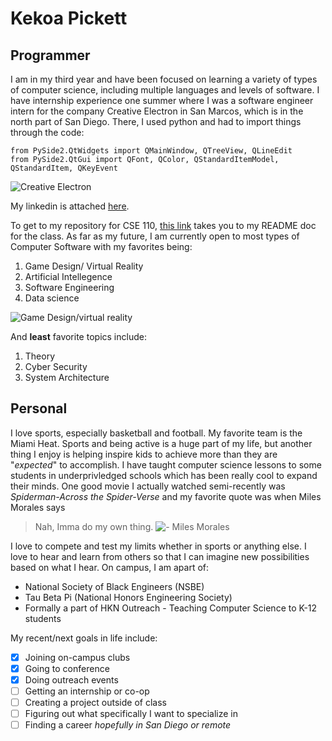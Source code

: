 # Kekoa Pickett 

## Programmer
I am in my third year and have been focused on learning a variety of types of computer science, including multiple languages and levels of software. I have internship experience one summer where I was a software engineer intern for the company Creative Electron in San Marcos, which is in the north part of San Diego. There, I used python and had to import things through the code:

``` from PySide2 import QtCore, QtWidgets
from PySide2.QtWidgets import QMainWindow, QTreeView, QLineEdit
from PySide2.QtGui import QFont, QColor, QStandardItemModel, QStandardItem, QKeyEvent 
```

![Creative Electron](https://encrypted-tbn0.gstatic.com/images?q=tbn:ANd9GcTFMV-l3ldLZWvoOgyduQBOUuNHwO8pJVdHsVAt6bpZ&s)

My linkedin is attached [here](www.linkedin.com/in/kekoa-pickett).

To get to my repository for CSE 110, [this link](Pages/README.md) takes you to my README doc for the class. As far as my future, I am currently open to most types of Computer Software with my favorites being:
1. Game Design/ Virtual Reality
2. Artificial Intellegence
3. Software Engineering
4. Data science

![Game Design/virtual reality](https://www.gamedesigning.org/wp-content/uploads/2020/08/VR-Developer.jpg)

And **least** favorite topics include:
1. Theory 
2. Cyber Security
3. System Architecture

##  Personal
I love sports, especially basketball and football. My favorite team is the Miami Heat. Sports and being active is a huge part of my life, but another thing I enjoy is helping inspire kids to achieve more than they are "_expected_" to accomplish. I have taught computer science lessons to some students in underprivledged schools which has been really cool to expand their minds. One good movie I actually watched semi-recently was _Spiderman-Across the Spider-Verse_ and my favorite quote was when Miles Morales says 
> Nah, Imma do my own thing.
![- Miles Morales](https://preview.redd.it/whats-your-favorite-wrong-paint-job-v0-n1vnn2qfj3pb1.png?width=1073&format=png&auto=webp&s=be5549c1b94eb06830dd6fc38be27498654dd06a)

I love to compete and test my limits whether in sports or anything else. I love to hear and learn from others so that I can imagine new possibilities based on what I hear.
On campus, I am apart of:
- National Society of Black Engineers (NSBE)
- Tau Beta Pi (National Honors Engineering Society)
- Formally a part of HKN Outreach - Teaching Computer Science to K-12 students

My recent/next goals in life include:
- [x] Joining on-campus clubs
- [x] Going to conference
- [x] Doing outreach events
- [ ] Getting an internship or co-op
- [ ] Creating a project outside of class
- [ ] Figuring out what specifically I want to specialize in
- [ ] Finding a career _hopefully in San Diego or remote_
